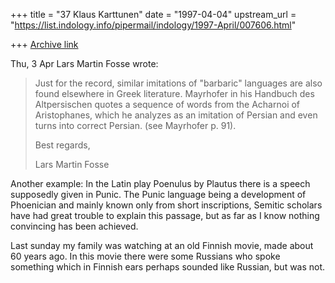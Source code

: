 +++
title = "37 Klaus Karttunen"
date = "1997-04-04"
upstream_url = "https://list.indology.info/pipermail/indology/1997-April/007606.html"

+++
[Archive link](https://list.indology.info/pipermail/indology/1997-April/007606.html)

Thu,  3 Apr Lars Martin Fosse wrote:  
>
>Just for the record, similar imitations of "barbaric" languages are 
>also
>found elsewhere in Greek literature. Mayrhofer in his Handbuch des
>Altpersischen quotes a sequence of words from the Acharnoi of 
>Aristophanes,
>which he analyzes as an imitation of Persian and even turns into 
>correct
>Persian. (see Mayrhofer p. 91). 
>
>Best regards,
>
>Lars Martin Fosse
>
>
Another example: In the Latin play Poenulus by Plautus there is a speech 
supposedly given in Punic. The Punic language being a development of 
Phoenician and mainly known only from short inscriptions, Semitic 
scholars have had great trouble to explain this passage, but as far as I 
know nothing convincing has been achieved.

Last sunday my family was watching at an old Finnish movie, made about 
60 years ago. In this movie there were some Russians who spoke something 
which in Finnish ears perhaps sounded like Russian, but was not.





